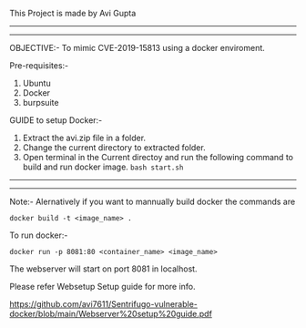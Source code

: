This Project is made by Avi Gupta 

-----------------------------------------------------------------------------
-----------------------------------------------------------------------------

OBJECTIVE:- To mimic CVE-2019-15813 using a docker enviroment.

Pre-requisites:-
1. Ubuntu 
2. Docker 
3. burpsuite


GUIDE to setup Docker:-

1. Extract the avi.zip file in a folder.
2. Change the current directory to extracted folder.
3. Open terminal in the Current directoy and run the following command to build and run docker image.
	`bash start.sh`


-----------------------------------------------------------------------------
-----------------------------------------------------------------------------
Note:- Alernatively if you want to mannually build docker the commands are 

`docker build -t <image_name> .`

To run docker:- 

`docker run -p 8081:80 <container_name> <image_name>`

The webserver will start on port 8081 in localhost.

Please refer Websetup Setup guide for more info.

https://github.com/avi7611/Sentrifugo-vulnerable-docker/blob/main/Webserver%20setup%20guide.pdf


